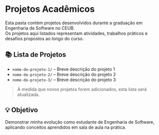 # Projetos Acadêmicos

Esta pasta contém projetos desenvolvidos durante a graduação em Engenharia de Software no CEUB.  
Os projetos aqui listados representam atividades, trabalhos práticos e desafios propostos ao longo do curso.

## 📚 Lista de Projetos

- `nome-do-projeto-1/` – Breve descrição do projeto 1
- `nome-do-projeto-2/` – Breve descrição do projeto 2
- `nome-do-projeto-3/` – Breve descrição do projeto 3

> À medida que novos projetos forem adicionados, esta lista será atualizada.

## 💡 Objetivo

Demonstrar minha evolução como estudante de Engenharia de Software, aplicando conceitos aprendidos em sala de aula na prática.

